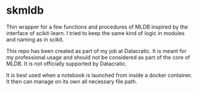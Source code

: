 # skmldb
Thin wrapper for a few functions and procedures of MLDB inspired by the interface of scikit-learn. I tried to keep the same kind of logic in modules and naming as in scikit.

This repo has been created as part of my job at Datacratic. 
It is meant for my professional usage and should not be considered as part of the core of MLDB. 
It is not officially supported by Datacratic.

It is best used when a notebook is launched from inside a docker container. It then can manage on its own all necessary file path. 
